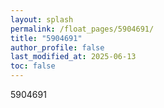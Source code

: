 ```yaml
---
layout: splash
permalink: /float_pages/5904691/
title: "5904691"
author_profile: false
last_modified_at: 2025-06-13
toc: false
---
```

 
5904691

